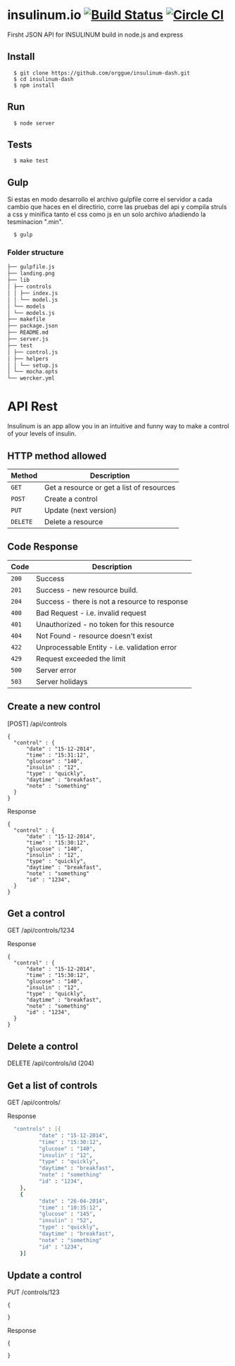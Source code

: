 # insulinum.io [![Build Status](https://magnum.travis-ci.com/orggue/insulinum-dash.svg?token=x3vLcsQVEzf1kfJyx1Uv&branch=master)](https://magnum.travis-ci.com/orggue/insulinum-dash) [![Circle CI](https://circleci.com/gh/orggue/insulinum-dash.svg?style=svg&circle-token=3be7bbbd9f3f6ae7ed53bd3cb83f9a54fbef9ffc)](https://circleci.com/gh/orggue/insulinum-dash)

Firsht JSON API for INSULINUM build in node.js and express

## Install

```shell
  $ git clone https://github.com/orggue/insulinum-dash.git
  $ cd insulinum-dash
  $ npm install
```

## Run

```shell
  $ node server
```

## Tests

```shell
  $ make test
```

## Gulp

Si estas en modo desarrollo el archivo gulpfile corre el servidor a cada cambio que haces en el directirio, corre las pruebas del api y compila struls a css y minifica tanto el css como js en un solo archivo añadiendo la tesminacion ".min".

```shell
  $ gulp
```
### Folder structure
```zsh
├── gulpfile.js
├── landing.png
├── lib
│ ├── controls
│ │ ├── index.js
│ │ └── model.js
│ └── models
│ └── models.js
├── makefile
├── package.json
├── README.md
├── server.js
├── test
│ ├── control.js
│ ├── helpers
│ │ └── setup.js
│ └── mocha.opts
└── wercker.yml
```
# API Rest
Insulinum is an app allow you in an intuitive and funny way to make a control of your levels of insulin.

## HTTP method allowed

|  Method  |              Description                  |
| -------- | ----------------------------------------- |
| `GET`    | Get a resource or get a list of resources |
| `POST`   | Create a control                          |
| `PUT`    | Update (next version)                     |
| `DELETE` | Delete a resource                         |

## Code Response

|  Code  |                         Description                          |
| ------ | ------------------------------------------------------------ |
| `200`  | Success                                                      |
| `201`  | Success - new resource build.                                |
| `204`  | Success - there is not a resource to response                |
| `400`  | Bad Request - i.e. invalid request                           |
| `401`  | Unauthorized - no token for this resource                    |
| `404`  | Not Found - resource doesn't exist                           |
| `422`  | Unprocessable Entity - i.e. validation error                 |
| `429`  | Request exceeded the limit                                   |
| `500`  | Server error                                                 |
| `503`  | Server holidays                                              |

## Create a new control

  [POST] /api/controls

    {
      "control" : {
          "date" : "15-12-2014",
          "time" : "15:31:12",
          "glucose" : "140",
          "insulin" : "12",
          "type" : "quickly",
          "daytime" : "breakfast",
          "note" : "something"
      }
    }

  Response

    {
      "control" : {
          "date" : "15-12-2014",
          "time" : "15:30:12",
          "glucose" : "140",
          "insulin" : "12",
          "type" : "quickly",
          "daytime" : "breakfast",
          "note" : "something"
          "id" : "1234",
      }
    }


## Get a control
  GET /api/controls/1234

  Response

    {
      "control" : {
          "date" : "15-12-2014",
          "time" : "15:30:12",
          "glucose" : "140",
          "insulin" : "12",
          "type" : "quickly",
          "daytime" : "breakfast",
          "note" : "something"
          "id" : "1234",
      }
    }


## Delete a control

  DELETE /api/controls/id (204)


## Get a list of controls
  GET /api/controls/

  Response
```zsh
  "controls" : [{
          "date" : "15-12-2014",
          "time" : "15:30:12",
          "glucose" : "140",
          "insulin" : "12",
          "type" : "quickly",
          "daytime" : "breakfast",
          "note" : "something"
          "id" : "1234",
    },
    {
          "date" : "26-04-2014",
          "time" : "10:35:12",
          "glucose" : "145",
          "insulin" : "52",
          "type" : "quickly",
          "daytime" : "breakfast",
          "note" : "something"
          "id" : "1234",
    }]
```

## Update a control
  PUT /controls/123

    {

    }

  Response

    {

    }
